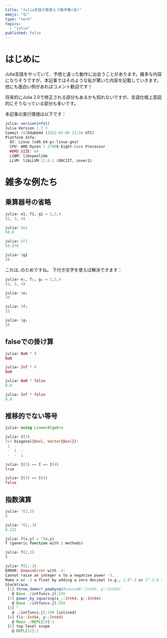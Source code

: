 ```yaml
---
title: "Julia言語の面食らう動作集(仮)"
emoji: "😲"
type: "tech"
topics:
  - "julia"
published: false
---
```


# はじめに
Julia言語をやっていて、予想と違った動作に出会うことがあります。雑多な内容になりそうですが、本記事ではそのような私が驚いた内容を記載していきます。
他にも面白い例があればコメント歓迎です！

将来的にJulia 2.0で修正される部分もあるかも知れないですが、言語仕様上意図的にそうなっている部分も多いです。

本記事の実行環境は以下です：
```julia
julia> versioninfo()
Julia Version 1.7.3
Commit 742b9abb4d (2022-05-06 12:58 UTC)
Platform Info:
  OS: Linux (x86_64-pc-linux-gnu)
  CPU: AMD Ryzen 7 2700X Eight-Core Processor
  WORD_SIZE: 64
  LIBM: libopenlibm
  LLVM: libLLVM-12.0.1 (ORCJIT, znver1)
```

# 雑多な例たち
## 乗算器号の省略
```julia
julia> e1, f1, g1 = 2,3,4
(2, 3, 4)

julia> 5e1
50.0

julia> 5f1
50.0f0

julia> 5g1
20
```

これは..のためですね。
下付き文字を使えば解決できます：

```julia
julia> e₁, f₁, g₁ = 2,3,4
(2, 3, 4)

julia> 5e₁
10

julia> 5f₁
15

julia> 5g₁
20
```

## falseでの掛け算

```julia
julia> NaN * 0
NaN

julia> Inf * 0
NaN

julia> NaN * false
0.0

julia> Inf * false
0.0
```

## 推移的でない等号

```julia
julia> using LinearAlgebra

julia> I(3)
3×3 Diagonal{Bool, Vector{Bool}}:
 1  ⋅  ⋅
 ⋅  1  ⋅
 ⋅  ⋅  1

julia> I(3) == I == I(4)
true

julia> I(3) == I(4)
false
```

## 指数演算

```julia
julia> ^(2,3)
8

julia> ^(2,-3)
0.125

julia> f(x,y) = ^(x,y)
f (generic function with 2 methods)

julia> f(2,3)
8

julia> f(2,-3)
ERROR: DomainError with -3:
Cannot raise an integer x to a negative power -3.
Make x or -3 a float by adding a zero decimal (e.g., 2.0^-3 or 2^-3.0 instead of 2^-3), or write 1/x^3, float(x)^-3, x^float(-3) or (x//1)^-3
Stacktrace:
 [1] throw_domerr_powbysq(#unused#::Int64, p::Int64)
   @ Base ./intfuncs.jl:245
 [2] power_by_squaring(x_::Int64, p::Int64)
   @ Base ./intfuncs.jl:266
 [3] ^
   @ ./intfuncs.jl:290 [inlined]
 [4] f(x::Int64, y::Int64)
   @ Main ./REPL[29]:1
 [5] top-level scope
   @ REPL[31]:1
```
